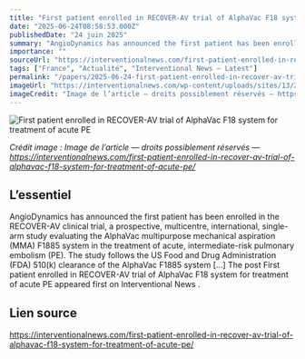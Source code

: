 ```yaml
---
title: "First patient enrolled in RECOVER-AV trial of AlphaVac F18 system for treatment of acute PE"
date: "2025-06-24T08:58:53.000Z"
publishedDate: "24 juin 2025"
summary: "AngioDynamics has announced the first patient has been enrolled in the RECOVER-AV clinical trial, a prospective, multicentre, international, single-arm study evaluating the AlphaVac multipurpose mechanical aspiration (MMA) F1885 system in the treatment of acute, intermediate-risk pulmonary embolism (PE). The study follows the US Food and Drug Administration (FDA) 510(k) clearance of the AlphaVac F1885 system [&#8230;] The post First patient enrolled in RECOVER-AV trial of AlphaVac F18 system for treatment of acute PE appeared first on Interventional News ."
importance: ""
sourceUrl: "https://interventionalnews.com/first-patient-enrolled-in-recover-av-trial-of-alphavac-f18-system-for-treatment-of-acute-pe/"
tags: ["France", "Actualité", "Interventional News — Latest"]
permalink: "/papers/2025-06-24-first-patient-enrolled-in-recover-av-trial-of-alphavac-f18-system-for-treatment-of-acute-pe"
imageUrl: "https://interventionalnews.com/wp-content/uploads/sites/13/2025/06/AngioDynamics-AlphaVac-featured.png"
imageCredit: "Image de l’article — droits possiblement réservés — https://interventionalnews.com/first-patient-enrolled-in-recover-av-trial-of-alphavac-f18-system-for-treatment-of-acute-pe/"
---
```


![First patient enrolled in RECOVER-AV trial of AlphaVac F18 system for treatment of acute PE](https://interventionalnews.com/wp-content/uploads/sites/13/2025/06/AngioDynamics-AlphaVac-featured.png)

*Crédit image : Image de l’article — droits possiblement réservés — https://interventionalnews.com/first-patient-enrolled-in-recover-av-trial-of-alphavac-f18-system-for-treatment-of-acute-pe/*

## L’essentiel

AngioDynamics has announced the first patient has been enrolled in the RECOVER-AV clinical trial, a prospective, multicentre, international, single-arm study evaluating the AlphaVac multipurpose mechanical aspiration (MMA) F1885 system in the treatment of acute, intermediate-risk pulmonary embolism (PE). The study follows the US Food and Drug Administration (FDA) 510(k) clearance of the AlphaVac F1885 system [&#8230;] The post First patient enrolled in RECOVER-AV trial of AlphaVac F18 system for treatment of acute PE appeared first on Interventional News .

## Lien source

https://interventionalnews.com/first-patient-enrolled-in-recover-av-trial-of-alphavac-f18-system-for-treatment-of-acute-pe/
